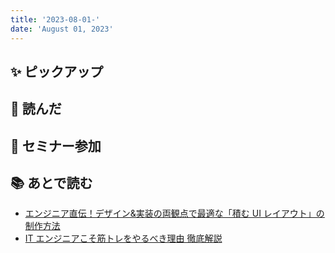 ```yaml
---
title: '2023-08-01-'
date: 'August 01, 2023'
---
```


## ✨ ピックアップ

## 👀 読んだ

## 🚶 セミナー参加

## 📚 あとで読む

- [エンジニア直伝！デザイン&実装の両観点で最適な「積む UI レイアウト」の制作方法](https://note.com/shikicheri/n/n3cd8ed01cdef)
- [IT エンジニアこそ筋トレをやるべき理由 徹底解説](https://speakerdeck.com/yasumuusan/itenziniakosojin-torewoyarubekili-you-che-di-jie-shuo)

